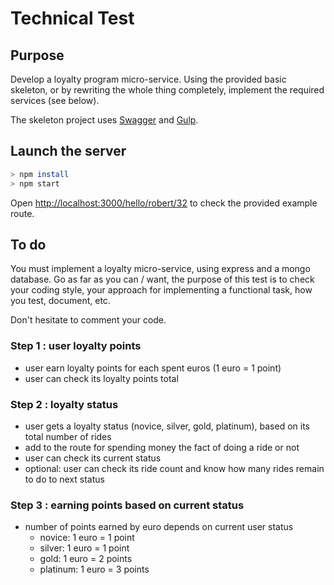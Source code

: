 # Technical Test

## Purpose

Develop a loyalty program micro-service. Using the provided basic skeleton, or by rewriting the whole
thing completely, implement the required services (see below).

The skeleton project uses [Swagger](http://swagger.io) and [Gulp](http://gulpjs.com/).

## Launch the server
``` bash
> npm install
> npm start
```

Open [http://localhost:3000/hello/robert/32](http://localhost:3000/hello/robert/32) to check the 
provided example route.

## To do

You must implement a loyalty micro-service, using express and a mongo database. 
Go as far as you can / want, the purpose of this test is to check your coding style, 
your approach for implementing a functional task, how you test, document, etc. 

Don't hesitate to comment your code.

### Step 1 : user loyalty points

- user earn loyalty points for each spent euros (1 euro = 1 point)
- user can check its loyalty points total

### Step 2 : loyalty status

- user gets a loyalty status (novice, silver, gold, platinum), based on its total number of rides
- add to the route for spending money the fact of doing a ride or not
- user can check its current status
- optional: user can check its ride count and know how many rides remain to do to next status

### Step 3 : earning points based on current status

- number of points earned by euro depends on current user status
  - novice: 1 euro = 1 point
  - silver: 1 euro = 1 point
  - gold: 1 euro = 2 points
  - platinum: 1 euro = 3 points
